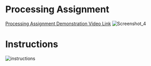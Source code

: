 # Processing Assignment
[Processing Assignment Demonstration Video Link](https://www.youtube.com/watch?v=joz3u3jzfrE&feature=youtu.be)
![Screenshot_4](https://user-images.githubusercontent.com/42293856/56791502-1e0cfd80-67ff-11e9-8401-903f89d6ca96.png)
# Instructions
![instructions](https://user-images.githubusercontent.com/42293856/56882221-e601f680-6a5a-11e9-837a-0929842bbfcb.jpg)
